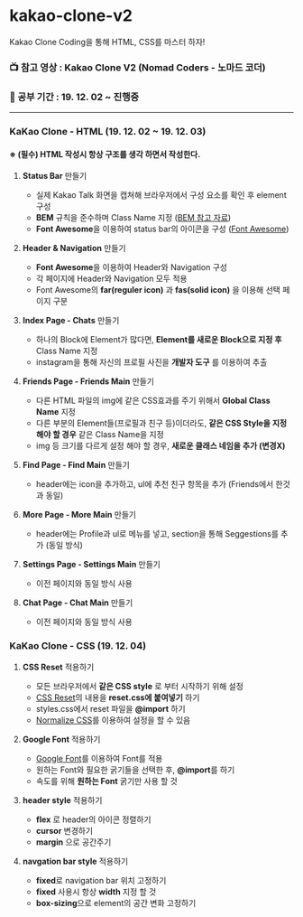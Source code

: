 # kakao-clone-v2
 
Kakao Clone Coding을 통해 HTML, CSS를 마스터 하자!

### :tv: 참고 영상 : Kakao Clone V2 (Nomad Coders - 노마드 코더)
### :date: 공부 기간 : 19. 12. 02 ~ 진행중

---

### KaKao Clone - HTML (19. 12. 02 ~ 19. 12. 03)

#### ※ (필수) HTML 작성시 항상 구조를 생각 하면서 작성한다.

1. **Status Bar** 만들기 
     - 실제 Kakao Talk 화면을 캡쳐해 브라우저에서 구성 요소를 확인 후 element 구성
     - **BEM** 규칙을 준수하며 Class Name 지정 ([BEM 참고 자료](http://getbem.com/))
     - **Font Awesome**을 이용하여 status bar의 아이콘을 구성 ([Font Awesome](https://fontawesome.com/))

2. **Header & Navigation** 만들기
      - **Font Awesome**을 이용하여 Header와 Navigation 구성
      - 각 페이지에 Header와 Navigation 모두 적용
      - Font Awesome의 **far(reguler icon)** 과 **fas(solid icon)** 을 이용해 선택 페이지 구분

3. **Index Page - Chats** 만들기
      - 하나의 Block에 Element가 많다면, **Element를 새로운 Block으로 지정 후** Class Name 지정 
      - instagram을 통해 자신의 프로필 사진을 **개발자 도구** 를 이용하여 추출

4. **Friends Page - Friends Main** 만들기
      - 다른 HTML 파일의 img에 같은 CSS효과를 주기 위해서 **Global Class Name** 지정 
      - 다른 부분의 Element들(프로필과 친구 등)이더라도, **같은 CSS Style을 지정해야 할 경우** 같은 Class Name을 지정
      - img 등 크기를 다르게 설정 해야 할 경우, **새로운 클래스 네임을 추가 (변경X)**

5. **Find Page - Find Main** 만들기
      - header에는 icon을 추가하고, ul에 추천 친구 항목을 추가 (Friends에서 한것과 동일)

6. **More Page - More Main** 만들기
      - header에는 Profile과 ul로 메뉴를 넣고, section을 통해 Seggestions를 추가 (동일 방식)

7. **Settings Page - Settings Main** 만들기
      - 이전 페이지와 동일 방식 사용

8. **Chat Page - Chat Main** 만들기
      - 이전 페이지와 동일 방식 사용


### KaKao Clone - CSS (19. 12. 04)

1. **CSS Reset** 적용하기
      - 모든 브라우저에서 **같은 CSS style** 로 부터 시작하기 위해 설정
      - [CSS Reset](https://meyerweb.com/eric/tools/css/reset/)의 내용을 **reset.css에 붙여넣기** 하기
      - styles.css에서 reset 파일을 **@import** 하기
      - [Normalize CSS](https://necolas.github.io/normalize.css/)를 이용하여 설정을 할 수 있음

2. **Google Font** 적용하기
      - [Google Font](https://fonts.google.com/)를 이용하여 Font를 적용
      - 원하는 Font와 필요한 굵기들을 선택한 후, **@import**를 하기
      - 속도를 위해 **원하는 Font** 굵기만 사용 할 것

3. **header style** 적용하기
      - **flex** 로 header의 아이콘 정렬하기
      - **cursor** 변경하기 
      - **margin** 으로 공간주기 

4. **navgation bar style** 적용하기
      - **fixed**로 navigation bar 위치 고정하기
      - **fixed** 사용시 항상 **width** 지정 할 것
      - **box-sizing**으로 element의 공간 변화 고정하기
